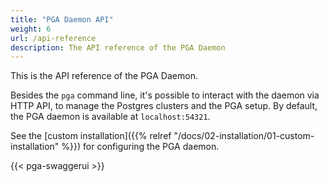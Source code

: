 ```yaml
---
title: "PGA Daemon API"
weight: 6
url: /api-reference
description: The API reference of the PGA Daemon
---
```


This is the API reference of the PGA Daemon.

Besides the `pga` command line, it's possible to interact with the daemon via HTTP API, to manage the Postgres clusters and the PGA setup.
By default, the PGA daemon is available at `localhost:54321`.

See the [custom installation]({{% relref "/docs/02-installation/01-custom-installation" %}}) for configuring the PGA daemon.

{{< pga-swaggerui >}}
